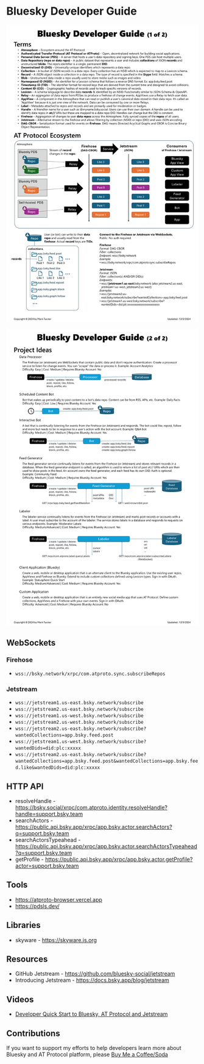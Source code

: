 # Bluesky Developer Guide


![Bluesky Developer Guide - page 1 of 2](/images/bluesky-dev-guide1.png)

![Bluesky Developer Guide - page 2 of 2](/images/bluesky-dev-guide2.png)

## WebSockets
### Firehose
* `wss://bsky.network/xrpc/com.atproto.sync.subscribeRepos`

### Jetstream
* `wss://jetstream1.us-east.bsky.network/subscribe`
* `wss://jetstream2.us-east.bsky.network/subscribe`
* `wss://jetstream1.us-west.bsky.network/subscribe`
* `wss://jetstream2.us-west.bsky.network/subscribe`
* `wss://jetstream2.us-east.bsky.network/subscribe?wantedCollections=app.bsky.feed.post`
* `wss://jetstream1.us-west.bsky.network/subscribe? wantedDids=did:plc:xxxxx`
* `wss://jetstream2.us-east.bsky.network/subscribe?wantedCollections=app.bsky.feed.post&wantedCollections=app.bsky.feed.like&wantedDids=did:plc:xxxxx`



## HTTP API
* resolveHandle - https://bsky.social/xrpc/com.atproto.identity.resolveHandle?handle=support.bsky.team
* searchActors - https://public.api.bsky.app/xrpc/app.bsky.actor.searchActors?q=support.bsky.team
* searchActorsTypeahead - https://public.api.bsky.app/xrpc/app.bsky.actor.searchActorsTypeahead?q=support.bsky.team
* getProfile - https://public.api.bsky.app/xrpc/app.bsky.actor.getProfile?actor=support.bsky.team


## Tools
* https://atproto-browser.vercel.app
* https://pdsls.dev/

## Libraries
* skyware - https://skyware.js.org

## Resources
* GitHub Jetstream - https://github.com/bluesky-social/jetstream
* Introducing Jetstream - https://docs.bsky.app/blog/jetstream

## Videos
* [Developer Quick Start to Bluesky, AT Protocol and Jetstream](https://youtu.be/DYc9enmwu5Y?si=R2Mojl9iviS4jtoG)

## Contributions

If you want to support my efforts to help developers learn more about Bluesky and AT Protocol platform, please [Buy Me a Coffee/Soda](https://buymeacoffee.com/rmtuckerphx)